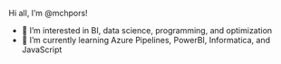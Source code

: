 
Hi all, I’m @mchpors!

- 👀 I’m interested in BI, data science, programming, and optimization
- 🌱 I’m currently learning Azure Pipelines, PowerBI, Informatica, and JavaScript
